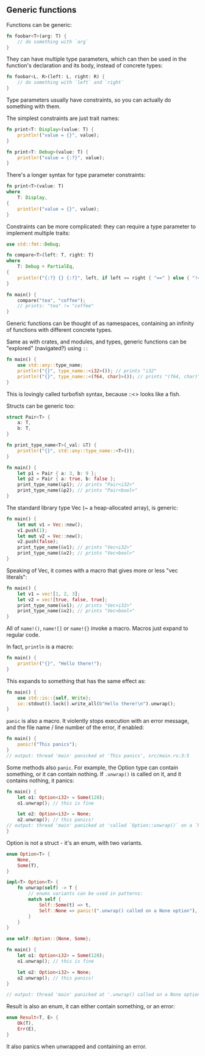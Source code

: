 ## Generic functions

Functions can be generic:

```rust
fn foobar<T>(arg: T) {
    // do something with `arg`
}
```

They can have multiple type parameters, 
which can then be used in the function's declaration and its body, 
instead of concrete types:

```rust
fn foobar<L, R>(left: L, right: R) {
    // do something with `left` and `right`
}
```

Type parameters usually have constraints, so you can actually do something with them.

The simplest constraints are just trait names:

```rust
fn print<T: Display>(value: T) {
    println!("value = {}", value);
}

fn print<T: Debug>(value: T) {
    println!("value = {:?}", value);
}
```

There's a longer syntax for type parameter constraints:
```rust
fn print<T>(value: T)
where
    T: Display,
{
    println!("value = {}", value);
}

```

Constraints can be more complicated: they can require a type parameter to implement multiple traits:
```rust
use std::fmt::Debug;

fn compare<T>(left: T, right: T)
where
    T: Debug + PartialEq,
{
    println!("{:?} {} {:?}", left, if left == right { "==" } else { "!=" }, right);
}

fn main() {
    compare("tea", "coffee");
    // prints: "tea" != "coffee"
}

```

Generic functions can be thought of as namespaces, 
containing an infinity of functions with different concrete types.

Same as with crates, and modules, and types, generic functions can be "explored" (navigated?) using `::`
```rust
fn main() {
    use std::any::type_name;
    println!("{}", type_name::<i32>()); // prints "i32"
    println!("{}", type_name::<(f64, char)>()); // prints "(f64, char)"
}
```

This is lovingly called turbofish syntax, because ::<> looks like a fish.


Structs can be generic too:
```rust
struct Pair<T> {
    a: T,
    b: T,
}

fn print_type_name<T>(_val: &T) {
    println!("{}", std::any::type_name::<T>());
}

fn main() {
    let p1 = Pair { a: 3, b: 9 };
    let p2 = Pair { a: true, b: false };
    print_type_name(&p1); // prints "Pair<i32>"
    print_type_name(&p2); // prints "Pair<bool>"
}
```

The standard library type Vec (~ a heap-allocated array), is generic:

```rust
fn main() {
    let mut v1 = Vec::new();
    v1.push(1);
    let mut v2 = Vec::new();
    v2.push(false);
    print_type_name(&v1); // prints "Vec<i32>"
    print_type_name(&v2); // prints "Vec<bool>"
}
```

Speaking of Vec, it comes with a macro that gives more or less "vec literals":

```rust
fn main() {
    let v1 = vec![1, 2, 3];
    let v2 = vec![true, false, true];
    print_type_name(&v1); // prints "Vec<i32>"
    print_type_name(&v2); // prints "Vec<bool>"
}
```

All of `name!()`, `name![]` or `name!{}` invoke a macro. Macros just expand to regular code.

In fact, `println` is a macro:

```rust
fn main() {
    println!("{}", "Hello there!");
}
```

This expands to something that has the same effect as:

```rust
fn main() {
    use std::io::{self, Write};
    io::stdout().lock().write_all(b"Hello there!\n").unwrap();
}
```

`panic` is also a macro. It violently stops execution with an error message, and the file name / line number of the error, if enabled:

```rust
fn main() {
    panic!("This panics");
}
// output: thread 'main' panicked at 'This panics', src/main.rs:3:5
```
Some methods also `panic`. For example, the Option type can contain something, or it can contain nothing. 
If `.unwrap()` is called on it, and it contains nothing, it panics:

```rust
fn main() {
    let o1: Option<i32> = Some(128);
    o1.unwrap(); // this is fine

    let o2: Option<i32> = None;
    o2.unwrap(); // this panics!
// output: thread 'main' panicked at 'called `Option::unwrap()` on a `None` value', src/libcore/option.rs:378:21
}
```

Option is not a struct - it's an enum, with two variants.
```rust
enum Option<T> {
    None,
    Some(T),
}

impl<T> Option<T> {
    fn unwrap(self) -> T {
        // enums variants can be used in patterns:
        match self {
            Self::Some(t) => t,
            Self::None => panic!(".unwrap() called on a None option"),
        }
    }
}

use self::Option::{None, Some};

fn main() {
    let o1: Option<i32> = Some(128);
    o1.unwrap(); // this is fine

    let o2: Option<i32> = None;
    o2.unwrap(); // this panics!
}

// output: thread 'main' panicked at '.unwrap() called on a None option', src/main.rs:11:27
```

Result is also an enum, it can either contain something, or an error:

```rust
enum Result<T, E> {
    Ok(T),
    Err(E),
}
```
It also panics when unwrapped and containing an error.

